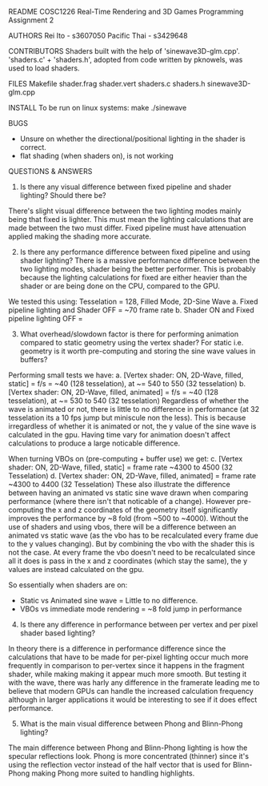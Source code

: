 README
COSC1226 Real-Time Rendering and 3D Games Programming Assignment 2

AUTHORS
Rei Ito - s3607050
Pacific Thai - s3429648

CONTRIBUTORS
Shaders built with the help of 'sinewave3D-glm.cpp'.
'shaders.c' + 'shaders.h', adopted from code written by pknowels, was used to load shaders.

FILES
Makefile
shader.frag
shader.vert
shaders.c
shaders.h
sinewave3D-glm.cpp

INSTALL
To be run on linux systems:
make
./sinewave

BUGS
- Unsure on whether the directional/positional lighting in the shader is correct.
- flat shading (when shaders on), is not working

QUESTIONS & ANSWERS
1. Is there any visual difference between fixed pipeline and shader lighting? Should there be?

There's slight visual difference between the two lighting modes mainly being that fixed is lighter.
This must mean the lighting calculations that are made between the two must differ. Fixed pipeline
must have attenuation applied making the shading more accurate.

2. Is there any performance difference between fixed pipeline and using shader lighting?
There is a massive performance difference between the two lighting modes, shader being the better
performer. This is probably because the lighting calculations for fixed are either heavier than the
shader or are being done on the CPU, compared to the GPU.

We tested this using: Tesselation = 128, Filled Mode, 2D-Sine Wave
 a. Fixed pipeline lighting and Shader OFF = ~70 frame rate
 b. Shader ON and Fixed pipeline lighting OFF =

3. What overhead/slowdown factor is there for performing animation compared to static geometry using the vertex shader? For static i.e. geometry is it worth pre-computing and storing the sine wave values in buffers?

Performing small tests we have:
  a. [Vertex shader: ON, 2D-Wave, filled, static]   = f/s = ~40 (128 tesselation), at ~= 540 to 550 (32 tesselation)
  b. [Vertex shader: ON, 2D-Wave, filled, animated] = f/s = ~40 (128 tesselation), at ~= 530 to 540 (32 tesselation)
Regardless of whether the wave is animated or not, there is little to no difference in performance (at 32 tesselation its a 10 fps jump but miniscule non the less).
This is because irregardless of whether it is animated or not, the y value of the sine wave is calculated in the gpu.
Having time vary for animation doesn't affect calculations to produce a large noticable difference.

When turning VBOs on (pre-computing + buffer use) we get:
  c. [Vertex shader: ON, 2D-Wave, filled, static]   = frame rate ~4300 to 4500 (32 Tesselation)
  d. [Vertex shader: ON, 2D-Wave, filled, animated] = frame rate ~4300 to 4400 (32 Tesselation)
These also illustrate the difference between having an animated vs static sine wave drawn when comparing performance (where there isn't that noticable of a change).
However pre-computing the x and z coordinates of the geometry itself significantly improves the performance by ~8 fold (from ~500 to ~4000).
Without the use of shaders and using vbos, there will be a difference between an animated vs static wave (as the vbo has to be recalculated every frame due to the y values changing).
But by combining the vbo with the shader this is not the case. At every frame the vbo doesn't need to be recalculated since all it does is
pass in the x and z coordinates (which stay the same), the y values are instead calculated on the gpu.  

So essentially when shaders are on:
 - Static vs Animated sine wave     = Little to no difference.
 - VBOs vs immediate mode rendering = ~8 fold jump in performance

4. Is there any difference in performance between per vertex and per pixel shader based lighting?

In theory there is a difference in performance difference since the calculations that have to be made for
per-pixel lighting occur much more frequently in comparison to per-vertex since it happens in the
fragment shader, while making making it appear much more smooth. But testing it with the wave, there
was harly any difference in the framerate leading me to believe that modern GPUs can handle the increased
calculation frequency although in larger applications it would be interesting to see if it does effect
performance.

5. What is the main visual difference between Phong and Blinn-Phong lighting?

The main difference between Phong and Blinn-Phong lighting is how the specular reflections look.
Phong is more concentrated  (thinner) since it's using the reflection vector instead of the half vector that is used for Blinn-Phong making Phong more suited to handling highlights.
